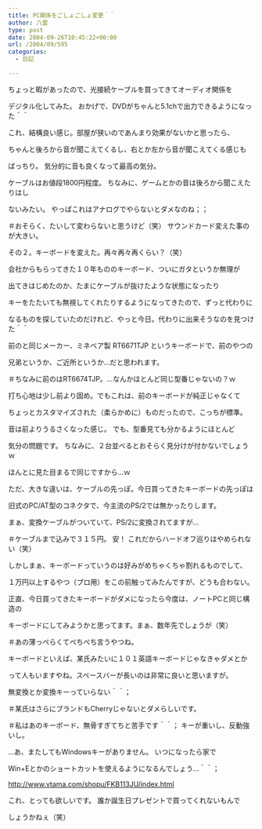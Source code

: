 ```yaml
---
title: PC関係をごしょごしょ変更＾＾
author: 八雲
type: post
date: 2004-09-26T10:45:22+00:00
url: /2004/09/595
categories:
  - 日記

---
```

ちょっと暇があったので、光接続ケーブルを買ってきてオーディオ関係を
  
デジタル化してみた。 おかげで、DVDがちゃんと5.1chで出力できるようになった＾＾
  
これ、結構良い感じ。部屋が狭いのであんまり効果がないかと思ったら、
  
ちゃんと後ろから音が聞こえてくるし、右とか左から音が聞こえてくる感じも
  
ばっちり。 気分的に音も良くなって最高の気分。
  
ケーブルはお値段1800円程度。 ちなみに、ゲームとかの音は後ろから聞こえたりはし
  
ないみたい。 やっぱこれはアナログでやらないとダメなのね；；
  
＃おそらく、たいして変わらないと思うけど（笑） サウンドカード変えた事のが大きい。

その２。キーボードを変えた。再々再々再くらい？（笑）
  
会社からもらってきた１０年もののキーボード、ついにガタというか無理が
  
出てきはじめたのか、たまにケーブルが抜けたような状態になったり
  
キーをたたいても無視してくれたりするようになってきたので、ずっと代わりに
  
なるものを探していたのだけれど、やっと今日。代わりに出来そうなのを見つけた＾＾
  
前のと同じメーカー、ミネベア製 RT6671TJP というキーボードで、前のやつの
  
兄弟というか、ご近所というか…だと思われます。
  
＃ちなみに前のはRT6674TJP。…なんかほとんど同じ型番じゃないの？ｗ
  
打ち心地は少し前より固め。でもこれは、前のキーボードが純正じゃなくて
  
ちょっとカスタマイズされた（柔らかめに）ものだったので、こっちが標準。
  
音は前よりうるさくなった感じ。 でも、型番見ても分かるようにほとんど
  
気分の問題です。 ちなみに、２台並べるとおそらく見分けが付かないでしょうｗ
  
ほんとに見た目まるで同じですから…ｗ
  
ただ、大きな違いは、ケーブルの先っぽ。今日買ってきたキーボードの先っぽは
  
旧式のPC/AT型のコネクタで、今主流のPS/2では無かったりします。
  
まぁ、変換ケーブルがついていて、PS/2に変換されてますが…
  
＃ケーブルまで込みで３１５円。 安！ これだからハードオフ巡りはやめられない（笑）

しかしまぁ、キーボードっていうのは好みがめちゃくちゃ割れるものでして、
  
１万円以上するやつ（プロ用）をこの前触ってみたんですが、どうも合わない。
  
正直、今日買ってきたキーボードがダメになったら今度は、ノートPCと同じ構造の
  
キーボードにしてみようかと思ってます。まぁ、数年先でしょうが（笑）
  
＃あの薄っぺらくてぺちぺち言うやつね。
  
キーボードといえば、某氏みたいに１０１英語キーボードじゃなきゃダメとか
  
って人もいますやね。スペースバーが長いのは非常に良いと思いますが。
  
無変換とか変換キーっていらない＾＾；
  
＃某氏はさらにブランドもCherryじゃないとダメらしいです。
  
＃私はあのキーボード、無骨すぎてちと苦手です＾＾； キーが重いし、反動強いし。

…あ、またしてもWindowsキーがありません。 いつになったら家で
  
Win+Eとかのショートカットを使えるようになるんでしょう…＾＾；
  
http://www.vtama.com/shopu/FKB113JU/index.html
  
これ、とっても欲しいです。 誰か誕生日プレゼントで買ってくれないもんで
  
しょうかねぇ（笑）